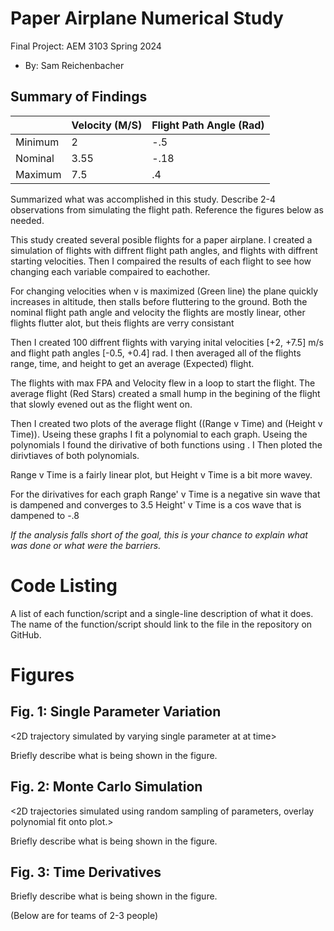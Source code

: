 # Paper Airplane Numerical Study
  Final Project: AEM 3103 Spring 2024

  - By: Sam Reichenbacher

  ## Summary of Findings
  <Show the variations studied in a table>
    
|         | Velocity (M/S) | Flight Path Angle (Rad) |
|---------|----------------|-------------------------|
| Minimum | 2              | -.5                     |
| Nominal | 3.55           | -.18                    |
| Maximum | 7.5            | .4                      |
    
  Summarized what was accomplished in this study.  Describe 2-4 observations from simulating the flight path.
  Reference the figures below as needed.

  This study created several posible flights for a paper airplane. I created a simulation of flights with diffrent flight path angles, and flights with diffrent starting velocities. Then I compaired the results of each flight to see how changing each variable compaired to eachother.

  For changing velocities when v is maximized (Green line) the plane quickly increases in altitude, then stalls before fluttering to the ground.
  Both the nominal flight path angle and velocity the flights are mostly linear, other flights flutter alot, but theis flights are verry consistant

  Then I created 100 diffrent flights with varying inital velocities [+2, +7.5] m/s and flight path angles [-0.5, +0.4] rad. I then averaged all of the flights range, time, and height to get an average (Expected) flight.

The flights with max FPA and Velocity flew in a loop to start the flight.
The average flight (Red Stars) created a small hump in the begining of the flight that slowly evened out as the flight went on.

  Then I created two plots of the average flight ((Range v Time) and (Height v Time)). Useing these graphs I fit a polynomial to each graph. Useing the polynomials I found the dirivative of both functions using [](Num_Der_Cent.m). I Then ploted the dirivtiaves of both polynomials.

  Range v Time is a fairly linear plot, but Height v Time is a bit more wavey.

  For the dirivatives for each graph 
  Range' v Time is a negative sin wave that is dampened and converges to 3.5
  Height' v Time is a cos wave that is dampened to -.8
  
  *If the analysis falls short of the goal, this is your chance to explain what was done or what were the barriers.*
 
  # Code Listing
  A list of each function/script and a single-line description of what it does.  The name of the function/script should link to the file in the repository on GitHub.

  # Figures

  ## Fig. 1: Single Parameter Variation
  <2D trajectory simulated by varying single parameter at at time>
  <The above plot should also show the nominal trajectory>

  Briefly describe what is being shown in the figure.

  ## Fig. 2: Monte Carlo Simulation
  <2D trajectories simulated using random sampling of parameters, overlay polynomial fit onto plot.>

  Briefly describe what is being shown in the figure.

 ## Fig. 3: Time Derivatives
 <Time-derivative of height and range for the fitted trajectory>

  Briefly describe what is being shown in the figure.

  (Below are for teams of 2-3 people)
